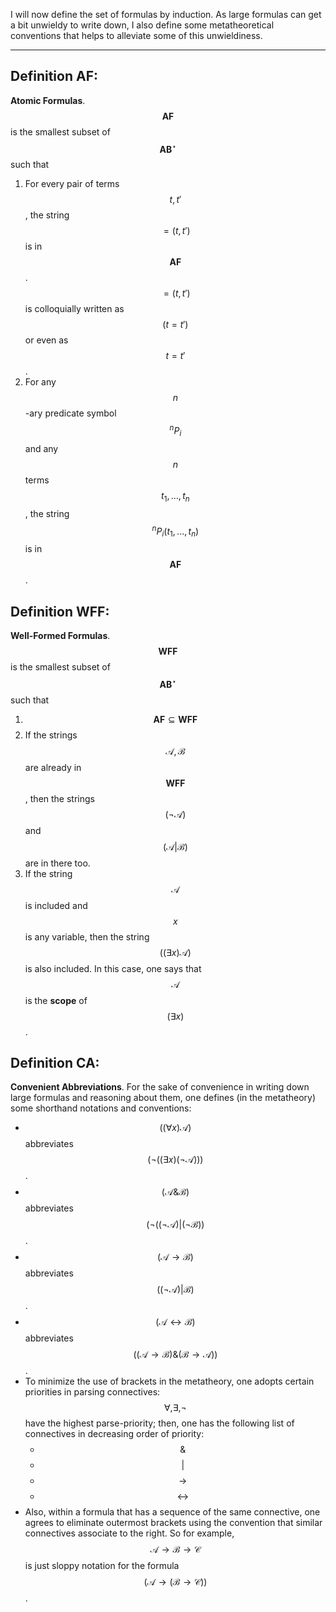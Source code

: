 I will now define the set of formulas by induction. As large formulas can get a bit unwieldy to write down, I also define some metatheoretical conventions that helps to alleviate some of this unwieldiness.

---


## Definition AF:

**Atomic Formulas**. $$\mathbf{AF}$$ is the smallest subset of $$\mathbf{AB}^\star$$ such that
1. For every pair of terms $$t,t'$$, the string $$=(t,t')$$ is in $$\mathbf{AF}$$. $$=(t,t')$$ is colloquially written as $$(t=t')$$ or even as $$t=t'$$.
2. For any $$n$$-ary predicate symbol $$^nP_i$$ and any $$n$$ terms $$t_1,...,t_n$$, the string $$^nP_i(t_1,...,t_n)$$ is in $$\mathbf{AF}$$.


## Definition WFF:

**Well-Formed Formulas**. $$\mathbf{WFF}$$ is the smallest subset of $$\mathbf{AB}^\star$$ such that
1. $$\mathbf{AF} \subseteq \mathbf{WFF}$$
2. If the strings $$\mathscr{A},\mathscr{B}$$ are already in $$\mathbf{WFF}$$, then the strings $$(\neg\mathscr{A})$$ and $$(\mathscr{A}|\mathscr{B})$$ are in there too.
3. If the string $$\mathscr{A}$$ is included and $$x$$ is any variable, then the string $$((\exists x)\mathscr{A})$$ is also included. In this case, one says that $$\mathscr{A}$$ is the **scope** of $$(\exists x)$$.


## Definition CA:

**Convenient Abbreviations**. For the sake of convenience in writing down large formulas and reasoning about them, one defines (in the metatheory) some shorthand notations and conventions:

* $$((\forall x)\mathscr{A})$$ abbreviates $$(\neg((\exists x)(\neg\mathscr{A})))$$.
* $$(\mathscr{A} \& \mathscr{B})$$ abbreviates $$(\neg((\neg\mathscr{A})|(\neg\mathscr{B}))$$.
* $$(\mathscr{A}\to\mathscr{B})$$ abbreviates $$((\neg\mathscr{A})|\mathscr{B})$$.
* $$(\mathscr{A}\leftrightarrow\mathscr{B})$$ abbreviates $$((\mathscr{A}\to\mathscr{B})\&(\mathscr{B}\to\mathscr{A}))$$.
* To minimize the use of brackets in the metatheory, one adopts certain priorities in parsing connectives: $$\forall,\exists,\neg$$ have the highest parse-priority; then, one has the following list of connectives in decreasing order of priority:
	* $$\&$$
	* $$|$$
	* $$\to$$
	* $$\leftrightarrow$$
* Also, within a formula that has a sequence of the same connective, one agrees to eliminate outermost brackets using the convention that similar connectives associate to the right. So for example, $$\mathscr{A}\to\mathscr{B}\to\mathscr{C}$$ is just sloppy notation for the formula $$(\mathscr{A}\to(\mathscr{B}\to\mathscr{C}))$$.